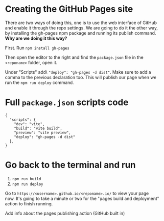 # Creating the GitHub Pages site

There are two ways of doing this, one is to use the web interface of GitHub and enable it through the repo settings. We are going to do it the other way, by installing the gh-pages npm package and running its publish command. **Why are we doing it this way?**

First. Run `npm install gh-pages`

Then open the editor to the right and find the `package.json` file in the `<reponame>` folder, open it.

Under "Scripts" add\ 
`"deploy": "gh-pages -d dist"`. 
Make sure to add a comma to the previous declaration too. This will publish our page when we run the `npm run deploy` command. 

# Full `package.json` scripts code
```
{
  "scripts": {
    "dev": "vite",
    "build": "vite build",
    "preview": "vite preview",
    "deploy": "gh-pages -d dist"
  },
}
```

# Go back to the terminal and run
 1. `npm run build`
 2. `npm run deploy`

Go to `https://<username>.github.io/<reponame>.io/` to view your page now. It's going to take a minute or two for the "pages build and deployment" action to finish running.

Add info about the pages publishing action (GitHub built in)
